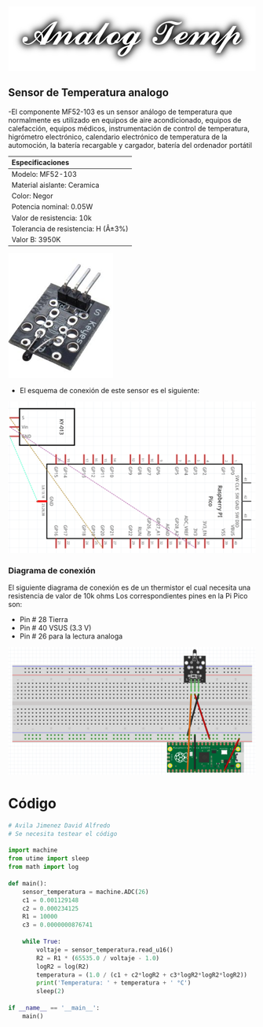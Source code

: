 ![](images/Logo.png)
## Sensor de Temperatura analogo

-El componente MF52-103 es un sensor análogo de temperatura que normalmente es utilizado en equipos de aire acondicionado, equipos de calefacción, equipos médicos, instrumentación de control de temperatura, higrómetro electrónico, calendario electrónico de temperatura de la automoción, la batería recargable y cargador, batería del ordenador portátil


|Especificaciones|
|:----|
|Modelo: MF52-103|
|Material aislante: Ceramica|
|Color: Negor|
|Potencia nominal: 0.05W|
|Valor de resistencia: 10k|
|Tolerancia de resistencia: H (Â±3%)|
|Valor B: 3950K|

![](images/Sensor_0.png)

- El esquema de conexión de este sensor es el siguiente:

![](images/Esquema.png)

### Diagrama de conexión

El siguiente diagrama de conexión es de un thermistor el cual necesita una resistencia de valor de 10k ohms
Los correspondientes pines en la Pi Pico son:
- Pin # 28 Tierra
- Pin # 40 VSUS (3.3 V)
- Pin # 26 para la lectura analoga

![](images/Diagram.png)

# Código

```python
# Avila Jimenez David Alfredo
# Se necesita testear el código

import machine
from utime import sleep
from math import log

def main():
    sensor_temperatura = machine.ADC(26)
    c1 = 0.001129148
    c2 = 0.000234125
    R1 = 10000
    c3 = 0.0000000876741

    while True:
        voltaje = sensor_temperatura.read_u16()
        R2 = R1 * (65535.0 / voltaje - 1.0)
        logR2 = log(R2)
        temperatura = (1.0 / (c1 + c2*logR2 + c3*logR2*logR2*logR2))
        print('Temperatura: ' + temperatura + ' °C')
        sleep(2)

if __name__ == '__main__':
    main()
